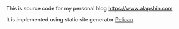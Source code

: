 This is source code for my personal blog https://www.alapshin.com

It is implemented using static site generator [Pelican](https://github.com/getpelican/pelican)
